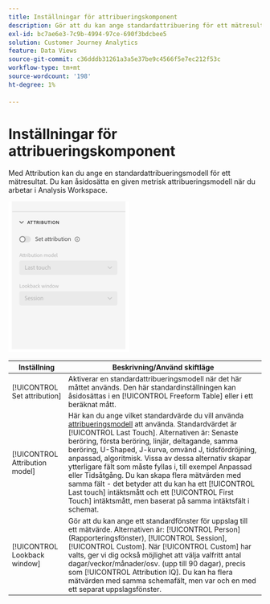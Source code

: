 ```yaml
---
title: Inställningar för attribueringskomponent
description: Gör att du kan ange standardattribuering för ett mätresultat.
exl-id: bc7ae6e3-7c9b-4994-97ce-690f3bdcbee5
solution: Customer Journey Analytics
feature: Data Views
source-git-commit: c36dddb31261a3a5e37be9c4566f5e7ec212f53c
workflow-type: tm+mt
source-wordcount: '198'
ht-degree: 1%

---
```


# Inställningar för attribueringskomponent

Med Attribution kan du ange en standardattribueringsmodell för ett mätresultat. Du kan åsidosätta en given metrisk attribueringsmodell när du arbetar i Analysis Workspace.

![Attribuering](../assets/attribution-settings.png)

| Inställning | Beskrivning/Använd skiftläge |
| --- | --- |
| [!UICONTROL Set attribution] | Aktiverar en standardattribueringsmodell när det här måttet används. Den här standardinställningen kan åsidosättas i en [!UICONTROL Freeform Table] eller i ett beräknat mått. |
| [!UICONTROL Attribution model] | Här kan du ange vilket standardvärde du vill använda [attribueringsmodell](/help/analysis-workspace/attribution/models.md) att använda. Standardvärdet är [!UICONTROL Last Touch]. Alternativen är: Senaste beröring, första beröring, linjär, deltagande, samma beröring, U-Shaped, J-kurva, omvänd J, tidsfördröjning, anpassad, algoritmisk. Vissa av dessa alternativ skapar ytterligare fält som måste fyllas i, till exempel Anpassad eller Tidsåtgång. Du kan skapa flera mätvärden med samma fält - det betyder att du kan ha ett [!UICONTROL Last touch] intäktsmått och ett [!UICONTROL First Touch] intäktsmått, men baserat på samma intäktsfält i schemat. |
| [!UICONTROL Lookback window] | Gör att du kan ange ett standardfönster för uppslag till ett mätvärde. Alternativen är: [!UICONTROL Person] (Rapporteringsfönster), [!UICONTROL Session], [!UICONTROL Custom]. När [!UICONTROL Custom] har valts, ger vi dig också möjlighet att välja valfritt antal dagar/veckor/månader/osv. (upp till 90 dagar), precis som [!UICONTROL Attribution IQ]. Du kan ha flera mätvärden med samma schemafält, men var och en med ett separat uppslagsfönster. |
